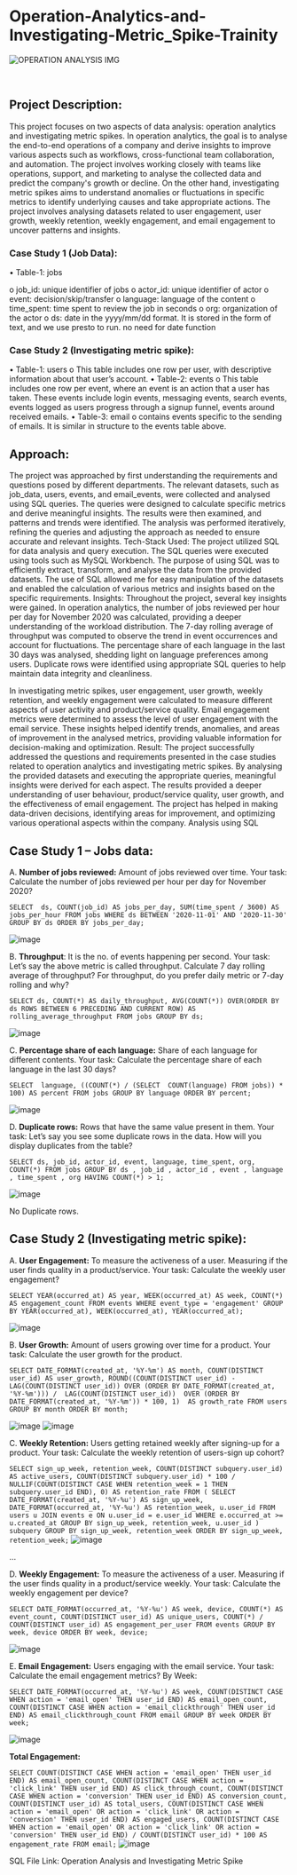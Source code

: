 # Operation-Analytics-and-Investigating-Metric_Spike-Trainity

![OPERATION ANALYSIS IMG](https://github.com/rohithsomella/Operation-Analytics-and-Investigating-Metric_Spike-Trainity/assets/141708838/97b332aa-c766-4c62-94b5-53da3f10143b)


 
## Project Description:
This project focuses on two aspects of data analysis: operation analytics and investigating metric spikes. In operation analytics, the goal is to analyse the end-to-end operations of a company and derive insights to improve various aspects such as workflows, cross-functional team collaboration, and automation. The project involves working closely with teams like operations, support, and marketing to analyse the collected data and predict the company's growth or decline. On the other hand, investigating metric spikes aims to understand anomalies or fluctuations in specific metrics to identify underlying causes and take appropriate actions. The project involves analysing datasets related to user engagement, user growth, weekly retention, weekly engagement, and email engagement to uncover patterns and insights.

### Case Study 1 (Job Data):
•	Table-1: jobs

o	job_id: unique identifier of jobs
o	actor_id: unique identifier of actor
o	event: decision/skip/transfer
o	language: language of the content
o	time_spent: time spent to review the job in seconds
o	org: organization of the actor
o	ds: date in the yyyy/mm/dd format. It is stored in the form of text, and we use presto to run. no need for date function

### Case Study 2 (Investigating metric spike):
•	Table-1: users
o	This table includes one row per user, with descriptive information about that user’s account.
•	Table-2: events
o	This table includes one row per event, where an event is an action that a user has taken. These events include login events, messaging events, search events, events logged as users progress through a signup funnel, events around received emails.
•	Table-3: email
o	 contains events specific to the sending of emails. It is similar in structure to the events table above.


## Approach:
The project was approached by first understanding the requirements and questions posed by different departments. The relevant datasets, such as job_data, users, events, and email_events, were collected and analysed using SQL queries. The queries were designed to calculate specific metrics and derive meaningful insights. The results were then examined, and patterns and trends were identified. The analysis was performed iteratively, refining the queries and adjusting the approach as needed to ensure accurate and relevant insights.
Tech-Stack Used:
The project utilized SQL for data analysis and query execution. The SQL queries were executed using tools such as MySQL Workbench. The purpose of using SQL was to efficiently extract, transform, and analyse the data from the provided datasets. The use of SQL allowed me for easy manipulation of the datasets and enabled the calculation of various metrics and insights based on the specific requirements.
Insights:
Throughout the project, several key insights were gained. In operation analytics, the number of jobs reviewed per hour per day for November 2020 was calculated, providing a deeper understanding of the workload distribution. The 7-day rolling average of throughput was computed to observe the trend in event occurrences and account for fluctuations. The percentage share of each language in the last 30 days was analysed, shedding light on language preferences among users. Duplicate rows were identified using appropriate SQL queries to help maintain data integrity and cleanliness.

In investigating metric spikes, user engagement, user growth, weekly retention, and weekly engagement were calculated to measure different aspects of user activity and product/service quality. Email engagement metrics were determined to assess the level of user engagement with the email service. These insights helped identify trends, anomalies, and areas of improvement in the analysed metrics, providing valuable information for decision-making and optimization.
Result:
The project successfully addressed the questions and requirements presented in the case studies related to operation analytics and investigating metric spikes. By analysing the provided datasets and executing the appropriate queries, meaningful insights were derived for each aspect. The results provided a deeper understanding of user behaviour, product/service quality, user growth, and the effectiveness of email engagement. The project has helped in making data-driven decisions, identifying areas for improvement, and optimizing various operational aspects within the company.
Analysis using SQL


## Case Study 1 – Jobs data:

A.	**Number of jobs reviewed:** Amount of jobs reviewed over time.
Your task: Calculate the number of jobs reviewed per hour per day for November 2020?


`SELECT 
    ds,
    COUNT(job_id) AS jobs_per_day,
    SUM(time_spent / 3600) AS jobs_per_hour
FROM jobs
WHERE ds BETWEEN '2020-11-01' AND '2020-11-30'
GROUP BY ds
ORDER BY jobs_per_day;`

 ![image](https://github.com/rohithsomella/Operation-Analytics-and-Investigating-Metric_Spike-Trainity/assets/141708838/145bc7ea-96f8-4ba2-b1fb-59755d1e8a33)



B.	**Throughput**: It is the no. of events happening per second.
Your task: Let’s say the above metric is called throughput. Calculate 7 day rolling average of throughput? For throughput, do you prefer daily metric or 7-day rolling and why?

`SELECT
  ds, COUNT(*) AS daily_throughput,
  AVG(COUNT(*)) OVER(ORDER BY ds ROWS BETWEEN 6 PRECEDING AND CURRENT ROW)
  AS rolling_average_throughput
FROM jobs GROUP BY ds;`

![image](https://github.com/rohithsomella/Operation-Analytics-and-Investigating-Metric_Spike-Trainity/assets/141708838/6c739d29-53f7-492e-96ab-94d03b15901f)

 


C.	**Percentage share of each language:** Share of each language for different contents.
Your task: Calculate the percentage share of each language in the last 30 days?

`SELECT 
    language,
    ((COUNT(*) / (SELECT 
            COUNT(language)
        FROM jobs)) * 100) AS percent
FROM jobs
GROUP BY language
ORDER BY percent;`

 ![image](https://github.com/rohithsomella/Operation-Analytics-and-Investigating-Metric_Spike-Trainity/assets/141708838/4ab14bc5-305f-4db0-83c2-6cee5371bb3f)



D.	**Duplicate rows:** Rows that have the same value present in them.
Your task: Let’s say you see some duplicate rows in the data. How will you display duplicates from the table?

`SELECT ds, job_id, actor_id, event, language, time_spent, org, COUNT(*)
FROM jobs
GROUP BY ds , job_id , actor_id , event , language , time_spent , org
HAVING COUNT(*) > 1;`

![image](https://github.com/rohithsomella/Operation-Analytics-and-Investigating-Metric_Spike-Trainity/assets/141708838/84c72db2-955c-4ff3-86dc-b4146933d183)

 
No Duplicate rows.

## Case Study 2 (Investigating metric spike):
A.	**User Engagement:** To measure the activeness of a user. Measuring if the user finds quality in a product/service.
Your task: Calculate the weekly user engagement?

`SELECT YEAR(occurred_at) AS year,
WEEK(occurred_at) AS week, COUNT(*) AS engagement_count
FROM events
WHERE event_type = 'engagement'
GROUP BY YEAR(occurred_at), WEEK(occurred_at), YEAR(occurred_at);`

 ![image](https://github.com/rohithsomella/Operation-Analytics-and-Investigating-Metric_Spike-Trainity/assets/141708838/bcb38b92-0e16-4b22-9407-7025d5c13301)



B.	**User Growth:** Amount of users growing over time for a product.
Your task: Calculate the user growth for the product.

`SELECT
  DATE_FORMAT(created_at, '%Y-%m') AS month,
  COUNT(DISTINCT user_id) AS user_growth,
  ROUND((COUNT(DISTINCT user_id) - LAG(COUNT(DISTINCT user_id))
		OVER (ORDER BY DATE_FORMAT(created_at, '%Y-%m'))) / 
        LAG(COUNT(DISTINCT user_id)) 
        OVER (ORDER BY DATE_FORMAT(created_at, '%Y-%m')) * 100, 1) 
        AS growth_rate
FROM users
GROUP BY month
ORDER BY month;`
   
![image](https://github.com/rohithsomella/Operation-Analytics-and-Investigating-Metric_Spike-Trainity/assets/141708838/5d7dde82-83fd-4d45-8129-fb8cce119ba9)
![image](https://github.com/rohithsomella/Operation-Analytics-and-Investigating-Metric_Spike-Trainity/assets/141708838/08d63581-eff0-40be-8975-030b4528af3b)


C.	**Weekly Retention:** Users getting retained weekly after signing-up for a product.
Your task: Calculate the weekly retention of users-sign up cohort?

`SELECT
  sign_up_week,
  retention_week,
  COUNT(DISTINCT subquery.user_id) AS active_users,
  COUNT(DISTINCT subquery.user_id) * 100 / NULLIF(COUNT(DISTINCT CASE WHEN retention_week = 1 THEN subquery.user_id END), 0) AS retention_rate
FROM
  (
    SELECT
      DATE_FORMAT(created_at, '%Y-%u') AS sign_up_week,
      DATE_FORMAT(occurred_at, '%Y-%u') AS retention_week,
      u.user_id
    FROM
      users u
      JOIN events e ON u.user_id = e.user_id
    WHERE
      e.occurred_at >= u.created_at
    GROUP BY
      sign_up_week,
      retention_week,
      u.user_id
  ) subquery
GROUP BY
  sign_up_week,
  retention_week
ORDER BY
  sign_up_week,
  retention_week;`
![image](https://github.com/rohithsomella/Operation-Analytics-and-Investigating-Metric_Spike-Trainity/assets/141708838/cec83f67-6691-4c01-90e6-b81f1e596cc1)

  …


D.	**Weekly Engagement:** To measure the activeness of a user. Measuring if the user finds quality in a product/service weekly.
Your task: Calculate the weekly engagement per device?

`SELECT
  DATE_FORMAT(occurred_at, '%Y-%u') AS week,
  device,
  COUNT(*) AS event_count,
  COUNT(DISTINCT user_id) AS unique_users,
  COUNT(*) / COUNT(DISTINCT user_id) AS engagement_per_user
FROM events
GROUP BY week, device
ORDER BY week, device;`

 ![image](https://github.com/rohithsomella/Operation-Analytics-and-Investigating-Metric_Spike-Trainity/assets/141708838/7720ece9-2d7d-4a8e-87e7-c3f290840747)



E.	**Email Engagement:** Users engaging with the email service.
Your task: Calculate the email engagement metrics?
By Week:

`SELECT
  DATE_FORMAT(occurred_at, '%Y-%u') AS week,
  COUNT(DISTINCT CASE WHEN action = 'email_open' THEN user_id END) AS email_open_count,
  COUNT(DISTINCT CASE WHEN action = 'email_clickthrough' THEN user_id END) AS email_clickthrough_count
  FROM email
GROUP BY week
ORDER BY week;`

![image](https://github.com/rohithsomella/Operation-Analytics-and-Investigating-Metric_Spike-Trainity/assets/141708838/dc892177-ed10-4763-aaaa-b1177e936295)

 

**Total Engagement:**

`SELECT
  COUNT(DISTINCT CASE WHEN action = 'email_open' THEN user_id END) AS email_open_count,
  COUNT(DISTINCT CASE WHEN action = 'click_link' THEN user_id END) AS click_through_count,
  COUNT(DISTINCT CASE WHEN action = 'conversion' THEN user_id END) AS conversion_count,
  COUNT(DISTINCT user_id) AS total_users,
  COUNT(DISTINCT CASE WHEN action = 'email_open' OR action = 'click_link' OR action = 'conversion' THEN user_id END) AS engaged_users,
  COUNT(DISTINCT CASE WHEN action = 'email_open' OR action = 'click_link' OR action = 'conversion' THEN user_id END) / COUNT(DISTINCT user_id) * 100 AS engagement_rate
FROM email;`
![image](https://github.com/rohithsomella/Operation-Analytics-and-Investigating-Metric_Spike-Trainity/assets/141708838/fd1a3294-8f84-4e21-9e5e-8fd2c7314613)

 


SQL File Link: Operation Analysis and Investigating Metric Spike
